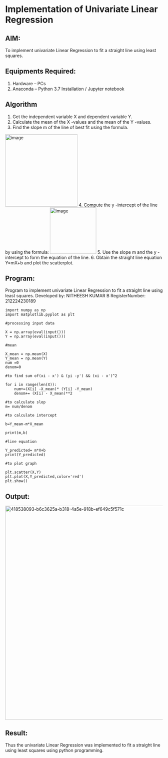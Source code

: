 # Implementation of Univariate Linear Regression
## AIM:
To implement univariate Linear Regression to fit a straight line using least squares.

## Equipments Required:
1. Hardware – PCs
2. Anaconda – Python 3.7 Installation / Jupyter notebook

## Algorithm
1. Get the independent variable X and dependent variable Y.
2. Calculate the mean of the X -values and the mean of the Y -values.
3. Find the slope m of the line of best fit using the formula. 
<img width="231" alt="image" src="https://user-images.githubusercontent.com/93026020/192078527-b3b5ee3e-992f-46c4-865b-3b7ce4ac54ad.png">
4. Compute the y -intercept of the line by using the formula:
<img width="148" alt="image" src="https://user-images.githubusercontent.com/93026020/192078545-79d70b90-7e9d-4b85-9f8b-9d7548a4c5a4.png">
5. Use the slope m and the y -intercept to form the equation of the line.
6. Obtain the straight line equation Y=mX+b and plot the scatterplot.

## Program:


Program to implement univariate Linear Regression to fit a straight line using least squares.
Developed by: NITHEESH KUMAR B
RegisterNumber: 212224230189
```
import numpy as np
import matplotlib.pyplot as plt

#processing input data

X = np.array(eval(input()))
Y = np.array(eval(input()))

#mean

X_mean = np.mean(X)
Y_mean = np.mean(Y)
num =0
denom=0

#to find sum of(xi - x') & (yi -y') && (xi - x')^2

for i in range(len(X)):
    num+=(X[i] -X_mean)* (Y[i] -Y_mean)
    denom+= (X[i] - X_mean)**2
    
#to calculate slop
m= num/denom

#to calculate intercept

b=Y_mean-m*X_mean

print(m,b)

#line equation

Y_predicted= m*X+b
print(Y_predicted)

#to plot graph

plt.scatter(X,Y)
plt.plot(X,Y_predicted,color='red')
plt.show()
```

## Output:

<img width="798" height="684" alt="418538093-b6c3625a-b318-4a5e-918b-ef649c5f571c" src="https://github.com/user-attachments/assets/c02794b6-73a4-41cd-8623-ab390f9f8599" />



## Result:
Thus the univariate Linear Regression was implemented to fit a straight line using least squares using python programming.
